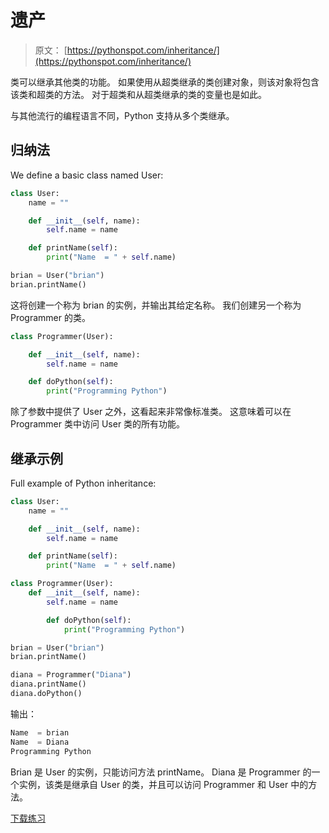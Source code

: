 # 遗产

> 原文： [https://pythonspot.com/inheritance/](https://pythonspot.com/inheritance/)

类可以继承其他类的功能。 如果使用从超类继承的类创建对象，则该对象将包含该类和超类的方法。 对于超类和从超类继承的类的变量也是如此。

与其他流行的编程语言不同，Python 支持从多个类继承。

## 归纳法

We define a basic class named User:

```py
class User:
    name = ""

    def __init__(self, name):
        self.name = name

    def printName(self):
        print("Name  = " + self.name)

brian = User("brian")
brian.printName()

```

这将创建一个称为 brian 的实例，并输出其给定名称。 我们创建另一个称为 Programmer 的类。

```py
class Programmer(User):

    def __init__(self, name):
        self.name = name

    def doPython(self):
        print("Programming Python")

```

除了参数中提供了 User 之外，这看起来非常像标准类。 这意味着可以在 Programmer 类中访问 User 类的所有功能。

## 继承示例

Full example of Python inheritance:

```py
class User:
    name = ""

    def __init__(self, name):
        self.name = name

    def printName(self):
        print("Name  = " + self.name)

class Programmer(User):
    def __init__(self, name):
        self.name = name

        def doPython(self):
            print("Programming Python")

brian = User("brian")
brian.printName()

diana = Programmer("Diana")
diana.printName()
diana.doPython()

```

输出：

```py
Name  = brian
Name  = Diana
Programming Python

```

Brian 是 User 的实例，只能访问方法 printName。 Diana 是 Programmer 的一个实例，该类是继承自 User 的类，并且可以访问 Programmer 和 User 中的方法。

[下载练习](https://pythonspot.com/download-oop-exercises/)